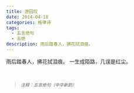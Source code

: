 ```yaml
---
title: 游园叹
date: 2014-04-18
categories: 格律诗
tags:
  - 五言绝句
  - 五绝
description: 雨后踏春人，拂花拭泪痕。
---
```


雨后踏春人，拂花拭泪痕。
一生成陌路，几误是红尘。

<br/>
<blockquote>
<p><small><i>注释：五言绝句（中华新韵）</i></small></p>
</blockquote>